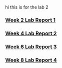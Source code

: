 hi this is for the lab 2

### [Week 2 Lab Report 1](https://ozheng7.github.io/cse15l-lab-reports/Week2LabReport1.html)

### [Week 4 Lab Report 2](https://ozheng7.github.io/cse15l-lab-reports/Week4LabReport2.html)

### [Week 6 Lab Report 3](https://ozheng7.github.io/cse15l-lab-reports/lab-report-3-week-6)

### [Week 8 Lab Report 4](https://ozheng7.github.io/cse15l-lab-reports/Week8LabReport4.html)
